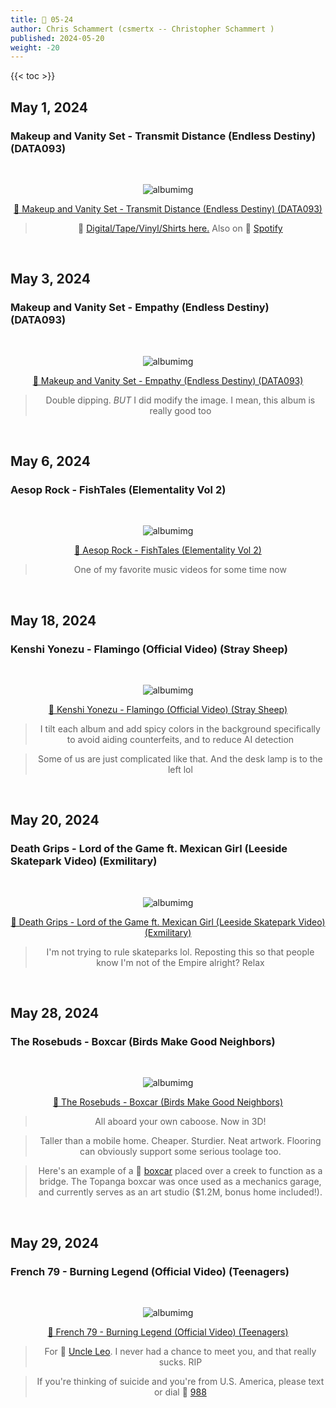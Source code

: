 ```yaml
---
title: 🎸 05-24
author: Chris Schammert (csmertx -- Christopher Schammert )
published: 2024-05-20
weight: -20
---
```


<!-- The content of this website was written by Christopher Schammert aka Chris Schammert -->

<!--more-->

{{< toc >}}

## May 1, 2024
### Makeup and Vanity Set - Transmit Distance (Endless Destiny) (DATA093)

<br /><div style="text-align: center;">

![albumimg](/Blog/music/images/makeup_and_vanity_set_endless_destiny_cassette_tape.jpg "Makeup and Vanity Set - Transmit Distance (Endless Destiny) (DATA093) - Cassette Tape")<br />

[🔗 Makeup and Vanity Set - Transmit Distance (Endless Destiny) (DATA093)](https://www.youtube.com/watch?v=OT8s4KQJGCs "YouTube | Makeup and Vanity Set - Transmit Distance (Endless Destiny) (DATA093)")

> 🔗 [Digital/Tape/Vinyl/Shirts here.](https://makeupandvanityset.bandcamp.com/album/endless-destiny-data093 "Bandcamp | Makeup and Vanity Set | Endless Destiny (DATA093)") Also on 🔗 [Spotify](https://open.spotify.com/album/7jJgsinEtKRAdVHDbuJem6 "Spotify | Makeup and Vanity Set | Endless Destiny")

</div><br />

## May 3, 2024
### Makeup and Vanity Set - Empathy (Endless Destiny) (DATA093)

<br /><div style="text-align: center;">

![albumimg](/Blog/music/images/makeup_and_vanity_set_endless_destiny_cassette_tape.jpg "Makeup and Vanity Set - Transmit Distance (Endless Destiny) (DATA093) - Cassette Tape")<br />

[🔗 Makeup and Vanity Set - Empathy (Endless Destiny) (DATA093)](https://www.youtube.com/watch?v=4-6cXOUDGSQ "YouTube | Makeup and Vanity Set - Empathy (Endless Destiny) (DATA093)")

> Double dipping. _BUT_ I did modify the image. I mean, this album is really good too

</div><br />

## May 6, 2024
### Aesop Rock - FishTales (Elementality Vol 2)

<br /><div style="text-align: center;">

![albumimg](/Blog/music/images/aesop_rock_fishtales_elementality_vol_2_unsanctioned_jewel_cd.jpg "Aesop Rock - FishTales (Elementality Vol 2) - Jewel CD (Unsanctioned Reproduction)")<br />

[🔗 Aesop Rock - FishTales (Elementality Vol 2)](https://www.youtube.com/watch?v=ikrgRvVwBHg "YouTube | Aesop Rock - FishTales (Elementality Vol 2)")

> One of my favorite music videos for some time now

</div><br />

## May 18, 2024
### Kenshi Yonezu - Flamingo (Official Video) (Stray Sheep)

<br /><div style="text-align: center;">

![albumimg](/Blog/music/images/kenshi_yonezu_stray_sheep_jewel_cd_book_bluray_edition.jpg "Kenshi Yonezu - Stray Sheep - Jewel CD (Book & Blu-ray edition)")<br />

[🔗 Kenshi Yonezu - Flamingo (Official Video) (Stray Sheep)](https://www.youtube.com/watch?v=Uh6dkL1M9DM "YouTube | Kenshi Yonezu - Flamingo (Official Video) (Stray Sheep)")

> I tilt each album and add spicy colors in the background specifically to avoid aiding counterfeits, and to reduce AI detection

> Some of us are just complicated like that. And the desk lamp is to the left lol

</div><br />

## May 20, 2024
### Death Grips - Lord of the Game ft. Mexican Girl (Leeside Skatepark Video) (Exmilitary)

<br />
<div style="text-align: center;">

![albumimg](/Blog/music/images/death_grips_exmilitary_jewel_cd_unsanctioned_reproduction.jpg "Death Grips - Exmilitary - Jewel CD (Unsanctioned Reproduction)")
<br />

[🔗 Death Grips - Lord of the Game ft. Mexican Girl (Leeside Skatepark Video) (Exmilitary)](https://www.youtube.com/watch?v=-dMrec59MxU)

> I'm not trying to rule skateparks lol. Reposting this so that people know I'm not of the Empire alright? Relax

</div>

<br />

## May 28, 2024
### The Rosebuds - Boxcar (Birds Make Good Neighbors)

<br />
<div style="text-align: center;">

![albumimg](/Blog/music/images/the_rosebuds_birds_make_good_neighbors_digipak_2.jpg "The Rosebuds - Birds Make Good Neighbors - Digipak")

[🔗 The Rosebuds - Boxcar (Birds Make Good Neighbors)](https://www.youtube.com/watch?v=ywz3XFguUEM "YouTube | The Rosebuds - Boxcar (Birds Make Good Neighbors)")

> All aboard your own caboose. Now in 3D!

> Taller than a mobile home. Cheaper. Sturdier. Neat artwork. Flooring can obviously support some serious toolage too.

> Here's an example of a 🔗 [boxcar](https://www.realtor.com/news/unique-homes/topanga-boxcar-house/ "Realtor.com / Topanga Boxcar House") placed over a creek to function as a bridge. The Topanga boxcar was once used as a mechanics garage, and currently serves as an art studio ($1.2M, bonus home included!).

</div>

<br />

## May 29, 2024
### French 79 - Burning Legend (Official Video) (Teenagers)

<br /><div style="text-align: center;">

![albumimg](/Blog/music/images/french_79_teenagers_digipak.jpg "French 79 - Teenagers - Digipak")<br />

[🔗 French 79 - Burning Legend (Official Video) (Teenagers)](https://www.youtube.com/watch?v=96klfx_1cos "YouTube | French 79 - Burning Legend (Official Video) (Teenagers)")

> For 🔗 [Uncle Leo](https://www.hobartalumni.org/class_profile.cfm?member_id=3672196 "Hobartalumni.org \ Class Of 1974  \ Leo Schammert"). I never had a chance to meet you, and that really sucks. RIP

> If you're thinking of suicide and you're from U.S. America, please text or dial 🔗 [988](https://988lifeline.org/chat/ "988Lifeline.org \ Chat")

</div><br />